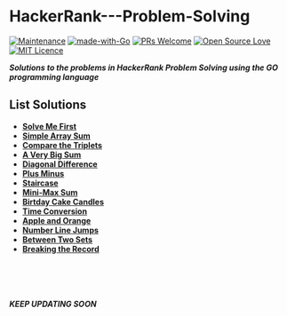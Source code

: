 # HackerRank---Problem-Solving

[![Maintenance](https://img.shields.io/badge/Maintained%3F-yes-green.svg)](https://github.com/rishabh1403/hackerrank-golang-solutions/graphs/commit-activity) [![made-with-Go](https://img.shields.io/badge/Made%20with-Go-blue.svg)](https://golang.org/) [![PRs Welcome](https://img.shields.io/badge/PRs-welcome-brightgreen.svg?style=flat-square)](http://makeapullrequest.com) [![Open Source Love](https://badges.frapsoft.com/os/v1/open-source.svg?v=103)](https://github.com/ellerbrock/open-source-badges/) [![MIT Licence](https://badges.frapsoft.com/os/mit/mit.svg?v=103)](https://opensource.org/licenses/mit-license.php)

***Solutions to the problems in HackerRank Problem Solving using the GO programming language***

## List Solutions
- <a href="https://github.com/abid313/HackerRank---Problem-Solving/blob/main/Solve%20Algorithms/Solve%20Me%20First/main.go"><strong>Solve Me First</strong></a>
- <a href="https://github.com/abid313/HackerRank---Problem-Solving/blob/main/Solve%20Algorithms/Simple%20Array%20Sum/main.go"><strong>Simple Array Sum</strong></a>
- <a href="https://github.com/abid313/HackerRank---Problem-Solving/blob/main/Solve%20Algorithms/Compare%20the%20Triplets/main.go"><strong>Compare the Triplets</strong></a>
- <a href="https://github.com/abid313/HackerRank---Problem-Solving/blob/main/Solve%20Algorithms/A%20Very%20Big%20Sum/main.go"><strong>A Very Big Sum</strong></a>
- <a href="https://github.com/abid313/HackerRank---Problem-Solving/blob/main/Solve%20Algorithms/Diagonal%20Difference/main.go"><strong>Diagonal Difference</strong></a>
- <a href="https://github.com/abid313/HackerRank---Problem-Solving/blob/main/Solve%20Algorithms/Plus%20Minus/main.go"><strong>Plus Minus</strong></a>
- <a href="https://github.com/abid313/HackerRank---Problem-Solving/blob/main/Solve%20Algorithms/Staircase/main.go"><strong>Staircase</strong></a>
- <a href="https://github.com/abid313/HackerRank---Problem-Solving/blob/main/Solve%20Algorithms/Mini-Max%20Sum/main.go"><strong>Mini-Max Sum</strong></a>
- <a href="https://github.com/abid313/HackerRank---Problem-Solving/blob/main/Solve%20Algorithms/Birthday%20Cake%20Candles/main.go"><strong>Birtday Cake Candles</strong></a>
- <a href="https://github.com/abid313/HackerRank---Problem-Solving/blob/main/Solve%20Algorithms/Time%20Conversion/main.go"><strong>Time Conversion</strong></a>
- <a href="https://github.com/abid313/HackerRank---Problem-Solving/blob/main/Solve%20Algorithms/Apple%20and%20Orange/main.go"><strong>Apple and Orange</strong></a>
- <a href="https://github.com/abid313/HackerRank---Problem-Solving/blob/main/Solve%20Algorithms/Number%20Line%20Jumps/main.go"><strong>Number Line Jumps</strong></a>
- <a href="https://github.com/abid313/HackerRank---Problem-Solving/blob/main/Solve%20Algorithms/Between%20Two%20Sets/main.go"><strong>Between Two Sets</strong></a>
- <a href="https://github.com/abid313/HackerRank---Problem-Solving/blob/main/Solve%20Algorithms/Breaking%20the%20Records/main.go"><strong>Breaking the Record</strong></a>

<!-- - <a href=""><strong></strong></a> -->

<br><br><br><br>
***KEEP UPDATING SOON***